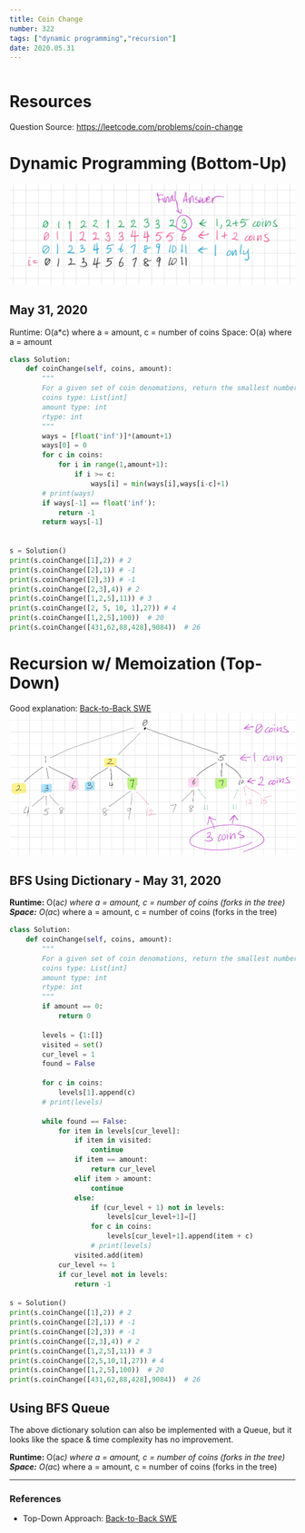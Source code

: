 ```yaml
---
title: Coin Change
number: 322
tags: ["dynamic programming","recursion"]
date: 2020.05.31
---
```


```toc

```

# Resources

Question Source: https://leetcode.com/problems/coin-change

# Dynamic Programming (Bottom-Up)
![](322_Coin_Change/image.png)

## May 31, 2020
Runtime: O(a*c) where a = amount, c = number of coins
Space: O(a) where a = amount

```py
class Solution:
    def coinChange(self, coins, amount):
        """
        For a given set of coin denomations, return the smallest number of coins that can be used to add up to a given target amount.
        coins type: List[int]
        amount type: int
        rtype: int
        """
        ways = [float('inf')]*(amount+1)
        ways[0] = 0
        for c in coins:
            for i in range(1,amount+1):
                if i >= c:
                    ways[i] = min(ways[i],ways[i-c]+1)
        # print(ways)
        if ways[-1] == float('inf'):
            return -1
        return ways[-1]


s = Solution()
print(s.coinChange([1],2)) # 2
print(s.coinChange([2],1)) # -1
print(s.coinChange([2],3)) # -1
print(s.coinChange([2,3],4)) # 2
print(s.coinChange([1,2,5],11)) # 3
print(s.coinChange([2, 5, 10, 1],27)) # 4
print(s.coinChange([1,2,5],100))  # 20
print(s.coinChange([431,62,88,428],9084))  # 26
```

# Recursion w/ Memoization (Top-Down)
Good explanation: [Back-to-Back SWE](https://www.youtube.com/watch?v=jgiZlGzXMBw)
![](322_Coin_Change/image%202.png)

## BFS Using Dictionary - May 31, 2020
 **Runtime:**  O(a*c) where a = amount, c = number of coins (forks in the tree)
**Space:** O(a*c) where a = amount, c = number of coins (forks in the tree)

```py
class Solution:
    def coinChange(self, coins, amount):
        """
        For a given set of coin denomations, return the smallest number of coins that can be used to add up to a given target amount.
        coins type: List[int]
        amount type: int
        rtype: int
        """
        if amount == 0:
            return 0

        levels = {1:[]}
        visited = set()
        cur_level = 1
        found = False
        
        for c in coins:
            levels[1].append(c)
        # print(levels)

        while found == False:
            for item in levels[cur_level]:
                if item in visited:
                    continue
                if item == amount:
                    return cur_level
                elif item > amount:
                    continue
                else:
                    if (cur_level + 1) not in levels:
                        levels[cur_level+1]=[]
                    for c in coins:
                        levels[cur_level+1].append(item + c)
                    # print(levels)
                visited.add(item)
            cur_level += 1
            if cur_level not in levels:
                return -1

s = Solution()
print(s.coinChange([1],2)) # 2
print(s.coinChange([2],1)) # -1
print(s.coinChange([2],3)) # -1
print(s.coinChange([2,3],4)) # 2
print(s.coinChange([1,2,5],11)) # 3
print(s.coinChange([2,5,10,1],27)) # 4
print(s.coinChange([1,2,5],100))  # 20
print(s.coinChange([431,62,88,428],9084))  # 26
```

## Using BFS Queue
The above dictionary solution can also be implemented with a Queue, but it looks like the space & time complexity has no improvement.

**Runtime:** O(a*c) where a = amount, c = number of coins (forks in the tree)
**Space:** O(a*c) where a = amount, c = number of coins (forks in the tree)

- - - -
### References
* Top-Down Approach: [Back-to-Back SWE](https://www.youtube.com/watch?v=jgiZlGzXMBw)